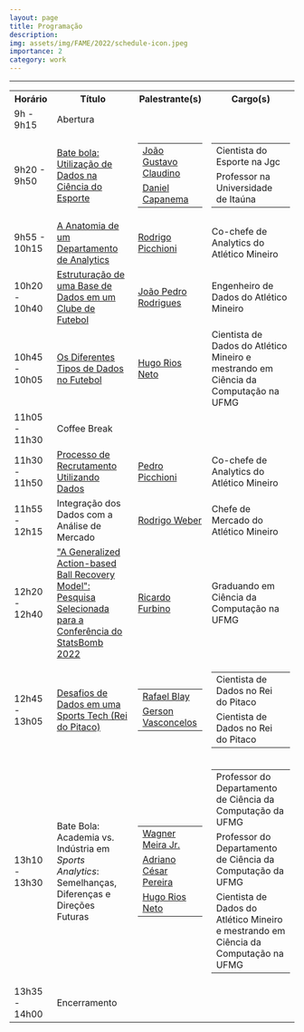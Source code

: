 ```yaml
---
layout: page
title: Programação
description: 
img: assets/img/FAME/2022/schedule-icon.jpeg
importance: 2
category: work
---
```

<hr>

<table>
    <tr>
        <th>Horário</th>
        <th>Título</th>
        <th>Palestrante(s)</th>
        <th>Cargo(s)</th>
    </tr>
    <tr>
        <td>9h - 9h15</td>
        <td>Abertura</td>
        <td></td>
        <td></td>
    </tr>
    <tr>
        <td>9h20 - 9h50</td>
        <td><a href="/assets/pdf/FAME/2022/1_Dados_na_Ciencia_do_Esporte.pdf">Bate bola: Utilização de Dados na Ciência do Esporte</a></td>
        <td>
            <table style="border: 0;" cellpadding="0" cellspacing="0">
                <tr>
                    <td style="border: 0;" cellpadding="0" cellspacing="0"><a href='https://www.linkedin.com/in/jo%C3%A3o-gustavo-claudino-phd-94302033/'>João Gustavo Claudino</a></td>
                </tr>
                <tr>
                    <td style="border: 0;" cellpadding="0" cellspacing="0"><a href='https://www.linkedin.com/in/danielcapanema/'>Daniel Capanema</a></td>
                </tr>
            </table>
        </td>
        <td>
            <table style="border: 0;" cellpadding="0" cellspacing="0">
                <tr>
                    <td style="border: 0;" cellpadding="0" cellspacing="0">Cientista do Esporte na Jgc</td>
                </tr>
                <tr>
                    <td style="border: 0;" cellpadding="0" cellspacing="0">Professor na Universidade de Itaúna</td>
                </tr>
            </table>
        </td>
    </tr>
    <tr>
        <td>9h55 - 10h15</td>
        <td><a href="/assets/pdf/FAME/2022/2_Rodrigo_Picchioni.pptx">A Anatomia de um Departamento de Analytics</a></td>
        <td><a href='https://www.linkedin.com/in/rodrigo-picchioni-5154a2a2/'>Rodrigo Picchioni</a></td>
        <td>Co-chefe de Analytics do Atlético Mineiro</td>
    </tr>
    <tr>
        <td>10h20 - 10h40</td>
        <td><a href="/assets/pdf/FAME/2022/3_Joao_Pedro_Rodrigues.pptx">Estruturação de uma Base de Dados em um Clube de Futebol</a></td>
        <td><a href='https://www.linkedin.com/in/jpalvees95/'>João Pedro Rodrigues</a></td>
        <td>Engenheiro de Dados do Atlético Mineiro</td>
    </tr>
    <tr>
        <td>10h45 - 10h05</td>
        <td><a href="/assets/pdf/FAME/2022/4_Hugo_Rios_Neto.pptx">Os Diferentes Tipos de Dados no Futebol</a></td>
        <td><a href='https://hugoriosneto.github.io/'>Hugo Rios Neto</a></td>
        <td>Cientista de Dados do Atlético Mineiro e mestrando em Ciência da Computação na UFMG</td>
    </tr>
    <tr>
        <td>11h05 - 11h30</td>
        <td>Coffee Break</td>
        <td></td>
        <td></td>
    </tr>
    <tr>
        <td>11h30 - 11h50</td>
        <td><a href="/assets/pdf/FAME/2022/5_Pedro_Picchioni.pptx">Processo de Recrutamento Utilizando Dados</a></td>
        <td><a href='https://www.linkedin.com/in/pedro-picchioni-ba959913a/'>Pedro Picchioni</a></td>
        <td>Co-chefe de Analytics do Atlético Mineiro</td>
    </tr>
    <tr>
        <td>11h55 - 12h15</td>
        <td>Integração dos Dados com a Análise de Mercado</td>
        <td><a href='https://www.linkedin.com/in/rodrigo-weber-7aa45b184'>Rodrigo Weber</a></td>
        <td>Chefe de Mercado do Atlético Mineiro</td>
    </tr>
    <tr>
        <td>12h20 - 12h40</td>
        <td><a href="/assets/pdf/FAME/2022/7_Ricardo_Furbino.pptx">"A Generalized Action-based Ball Recovery Model": Pesquisa Selecionada para a Conferência do StatsBomb 2022</a></td>
        <td><a href='https://www.linkedin.com/in/ricardo-furbino'>Ricardo Furbino</a></td>
        <td>Graduando em Ciência da Computação na UFMG</td>
    </tr>
    <tr>
        <td>12h45 - 13h05</td>
        <td><a href="/assets/pdf/FAME/2022/8_Rei_do_Pitaco.pdf">Desafios de Dados em uma Sports Tech (Rei do Pitaco)</a></td>
        <td>
            <table style="border: 0;" cellpadding="0" cellspacing="0">
                <tr>
                    <td style="border: 0;" cellpadding="0" cellspacing="0"><a href='https://www.linkedin.com/in/rblay/'>Rafael Blay</a></td>
                </tr>
                <tr>
                    <td style="border: 0;" cellpadding="0" cellspacing="0"><a href='https://www.linkedin.com/in/gersonvneto/'>Gerson Vasconcelos</a></td>
                </tr>
            </table>
        </td>
        <td>
            <table style="border: 0;" cellpadding="0" cellspacing="0">
                <tr>
                    <td style="border: 0;" cellpadding="0" cellspacing="0">Cientista de Dados no Rei do Pitaco</td>
                </tr>
                <tr>
                    <td style="border: 0;" cellpadding="0" cellspacing="0">Cientista de Dados no Rei do Pitaco</td>
                </tr>
            </table>
        </td>
    </tr>
    <tr>
        <td>13h10 - 13h30</td>
        <td>Bate Bola: Academia vs. Indústria em <em>Sports Analytics</em>: Semelhanças, Diferenças e Direções Futuras</td>
        <td>
            <table style="border: 0;" cellpadding="0" cellspacing="0">
                <tr>
                    <td style="border: 0;" cellpadding="0" cellspacing="0"><a href='https://dcc.ufmg.br/professor/wagner-meira-junior/'>Wagner Meira Jr.</a></td>
                </tr>
                <tr>
                    <td style="border: 0;" cellpadding="0" cellspacing="0"><a href='https://dcc.ufmg.br/professor/adriano-cesar-machado-pereira/'>Adriano César Pereira</a></td>
                </tr>
                <tr>
                    <td style="border: 0;" cellpadding="0" cellspacing="0"><a href='https://hugoriosneto.github.io/'>Hugo Rios Neto</a></td>
                </tr>
            </table>
        </td>
        <td>
            <table style="border: 0;" cellpadding="0" cellspacing="0">
                <tr>
                    <td style="border: 0;" cellpadding="0" cellspacing="0">Professor do Departamento de Ciência da Computação da UFMG</td>
                </tr>
                <tr>
                    <td style="border: 0;" cellpadding="0" cellspacing="0">Professor do Departamento de Ciência da Computação da UFMG</td>
                </tr>
                <tr>
                    <td style="border: 0;" cellpadding="0" cellspacing="0">Cientista de Dados do Atlético Mineiro e mestrando em Ciência da Computação na UFMG</td>
                </tr>
            </table>
        </td>
    </tr>
    <tr>
        <td>13h35 - 14h00</td>
        <td>Encerramento</td>
        <td></td>
        <td></td>
    </tr>
</table>
